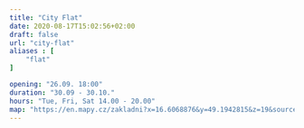 ```yaml
---
title: "City Flat"
date: 2020-08-17T15:02:56+02:00
draft: false
url: "city-flat"
aliases : [
    "flat"
]

opening: "26.09. 18:00"
duration: "30.09 - 30.10."
hours: "Tue, Fri, Sat 14.00 - 20.00"
map: "https://en.mapy.cz/zakladni?x=16.6068876&y=49.1942815&z=19&source=addr&id=8896610"
---
```

